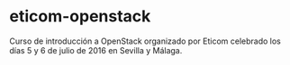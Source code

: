 # eticom-openstack

Curso de introducción a OpenStack organizado por Eticom celebrado los días 5 y 6 de julio de 2016 en Sevilla y Málaga.